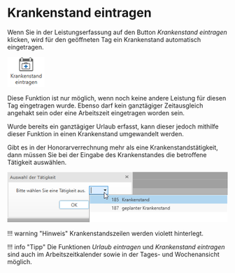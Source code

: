 # Krankenstand eintragen

Wenn Sie in der Leistungserfassung auf den Button *Krankenstand
eintragen* klicken, wird für den geöffneten Tag ein Krankenstand
automatisch eingetragen.

![](<img/image57.png>)

Diese Funktion ist nur möglich, wenn noch keine andere Leistung für
diesen Tag eingetragen wurde. Ebenso darf kein ganztägiger Zeitausgleich
angehakt sein oder eine Arbeitszeit eingetragen worden sein.

Wurde bereits ein ganztägiger Urlaub erfasst, kann dieser jedoch
mithilfe dieser Funktion in einen Krankenstand umgewandelt werden.

Gibt es in der Honorarverrechnung mehr als eine Krankenstandstätigkeit,
dann müssen Sie bei der Eingabe des Krankenstandes die betroffene
Tätigkeit auswählen.

![](<img/image58.png>)

!!! warning "Hinweis"
    Krankenstandszeilen werden violett hinterlegt.

!!! info "Tipp"
    Die Funktionen *Urlaub eintragen* und *Krankenstand eintragen* sind auch
    im Arbeitszeitkalender sowie in der Tages- und Wochenansicht möglich.